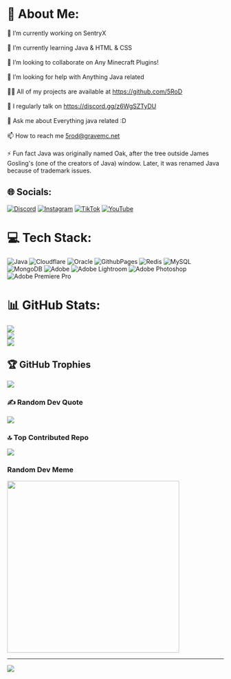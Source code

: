 # 💫 About Me:
🔭 I’m currently working on SentryX<br><br>🌱 I’m currently learning Java & HTML & CSS<br><br>🧧 I’m looking to collaborate on Any Minecraft Plugins!<br><br>🤝 I’m looking for help with Anything Java related<br><br>👨‍💻 All of my projects are available at https://github.com/5RoD<br><br>📝 I regularly talk on https://discord.gg/z6WgSZTyDU<br><br>💬 Ask me about Everything java related :D<br><br>📫 How to reach me 5rod@gravemc.net<br><br>⚡ Fun fact Java was originally named Oak, after the tree outside James Gosling's (one of the creators of Java) window. Later, it was renamed Java because of trademark issues.


## 🌐 Socials:
[![Discord](https://img.shields.io/badge/Discord-%237289DA.svg?logo=discord&logoColor=white)](https://discord.gg/z6WgSZTyDU) [![Instagram](https://img.shields.io/badge/Instagram-%23E4405F.svg?logo=Instagram&logoColor=white)](https://instagram.com/5rodx) [![TikTok](https://img.shields.io/badge/TikTok-%23000000.svg?logo=TikTok&logoColor=white)](https://tiktok.com/@gravemcofficial) [![YouTube](https://img.shields.io/badge/YouTube-%23FF0000.svg?logo=YouTube&logoColor=white)](https://youtube.com/@UCb67MkSaxR42qIcST28ePUw) 

# 💻 Tech Stack:
![Java](https://img.shields.io/badge/java-%23ED8B00.svg?style=for-the-badge&logo=openjdk&logoColor=white) ![Cloudflare](https://img.shields.io/badge/Cloudflare-F38020?style=for-the-badge&logo=Cloudflare&logoColor=white) ![Oracle](https://img.shields.io/badge/Oracle-F80000?style=for-the-badge&logo=oracle&logoColor=white) ![GithubPages](https://img.shields.io/badge/github%20pages-121013?style=for-the-badge&logo=github&logoColor=white) ![Redis](https://img.shields.io/badge/redis-%23DD0031.svg?style=for-the-badge&logo=redis&logoColor=white) ![MySQL](https://img.shields.io/badge/mysql-%2300000f.svg?style=for-the-badge&logo=mysql&logoColor=white) ![MongoDB](https://img.shields.io/badge/MongoDB-%234ea94b.svg?style=for-the-badge&logo=mongodb&logoColor=white) ![Adobe](https://img.shields.io/badge/adobe-%23FF0000.svg?style=for-the-badge&logo=adobe&logoColor=white) ![Adobe Lightroom](https://img.shields.io/badge/Adobe%20Lightroom-31A8FF.svg?style=for-the-badge&logo=Adobe%20Lightroom&logoColor=white) ![Adobe Photoshop](https://img.shields.io/badge/adobe%20photoshop-%2331A8FF.svg?style=for-the-badge&logo=adobe%20photoshop&logoColor=white) ![Adobe Premiere Pro](https://img.shields.io/badge/Adobe%20Premiere%20Pro-9999FF.svg?style=for-the-badge&logo=Adobe%20Premiere%20Pro&logoColor=white)
# 📊 GitHub Stats:
![](https://github-readme-stats.vercel.app/api?username=5RoD&theme=dark&hide_border=false&include_all_commits=true&count_private=true)<br/>
![](https://github-readme-streak-stats.herokuapp.com/?user=5RoD&theme=dark&hide_border=false)<br/>
![](https://github-readme-stats.vercel.app/api/top-langs/?username=5RoD&theme=dark&hide_border=false&include_all_commits=true&count_private=true&layout=compact)

## 🏆 GitHub Trophies
![](https://github-profile-trophy.vercel.app/?username=5RoD&theme=dark&no-frame=false&no-bg=true&margin-w=4)

### ✍️ Random Dev Quote
![](https://quotes-github-readme.vercel.app/api?type=horizontal&theme=dark)

### 🔝 Top Contributed Repo
![](https://github-contributor-stats.vercel.app/api?username=5RoD&limit=5&theme=dark&combine_all_yearly_contributions=true)

### Random Dev Meme
<img src='https://randommeme-five.vercel.app/' style="height: 400px;"/>

---
[![](https://visitcount.itsvg.in/api?id=5RoD&icon=7&color=12)](https://visitcount.itsvg.in)

